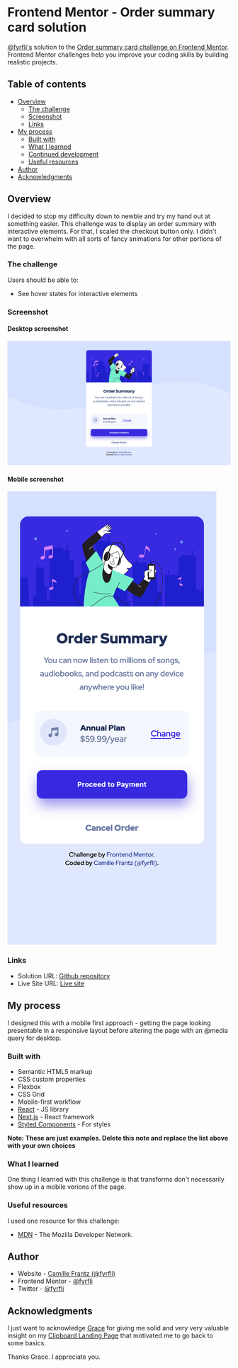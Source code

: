 # Frontend Mentor - Order summary card solution

[@fyrfli's](https://github.com/fyrfli) solution to the [Order summary card challenge on Frontend Mentor](https://www.frontendmentor.io/challenges/order-summary-component-QlPmajDUj). Frontend Mentor challenges help you improve your coding skills by building realistic projects. 

## Table of contents

- [Overview](#overview)
  - [The challenge](#the-challenge)
  - [Screenshot](#screenshot)
  - [Links](#links)
- [My process](#my-process)
  - [Built with](#built-with)
  - [What I learned](#what-i-learned)
  - [Continued development](#continued-development)
  - [Useful resources](#useful-resources)
- [Author](#author)
- [Acknowledgments](#acknowledgments)

## Overview

I decided to stop my difficulty down to newbie and try my hand out at something easier. This challenge was to display an order summary with interactive elements. For that, I scaled the checkout button only. I didn't want to overwhelm with all sorts of fancy animations for other portions of the page. 

### The challenge

Users should be able to:

- See hover states for interactive elements

### Screenshot

#### Desktop screenshot
![](images/desktop-screenshot.png)

#### Mobile screenshot
![](images/mobile-screenshot.png)

### Links

- Solution URL: [Github repository](https://github.com/fyrfli/order-summary-component)
- Live Site URL: [Live site](https://github.io/fyrfli/order-summary-component)

## My process

I designed this with a mobile first approach - getting the page looking presentable in a responsive layout before altering the page with an @media query for desktop.

### Built with

- Semantic HTML5 markup
- CSS custom properties
- Flexbox
- CSS Grid
- Mobile-first workflow
- [React](https://reactjs.org/) - JS library
- [Next.js](https://nextjs.org/) - React framework
- [Styled Components](https://styled-components.com/) - For styles

**Note: These are just examples. Delete this note and replace the list above with your own choices**

### What I learned

One thing I learned with this challenge is that transforms don't necessarily show up in a mobile verions of the page.

### Useful resources
I used one resource for this challenge: 

- [MDN](https://developer.mozilla.org) - The Mozilla Developer Network.
## Author

- Website - [Camille Frantz \(@fyrfli\)](https://github.com/fyrfli/)
- Frontend Mentor - [@fyrfli](https://www.frontendmentor.io/profile/fyrfli)
- Twitter - [@fyrfli](https://www.twitter.com/fyrfli)

## Acknowledgments

I just want to acknowledge [Grace](https://www.frontendmentor.io/profile/grace-snow) for giving me solid and very very valuable insight on my [Clipboard Landing Page](https://www.frontendmentor.io/solutions/fyrflis-solution-to-the-clipboard-landing-page-challenge-YzrqlHbHF#comment-621828a2145c6a78f071e636) that motivated me to go back to some basics. 

Thanks Grace. I appreciate you.
